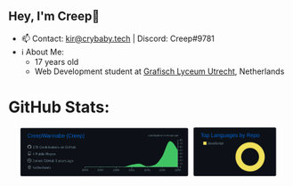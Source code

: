 ## Hey, I'm Creep👋
- 📫 Contact: kir@crybaby.tech | Discord: Creep#9781
-  ℹ About Me: 
   - 17 years old
   - Web Development student at [Grafisch Lyceum Utrecht](https://www.glu.nl/opleiding/mediadeveloper/), Netherlands
   <!--- Started [CryBaby Development](https://crybaby.tech/) November 2020-->

# GitHub Stats:

<p align="center">
  <a><img width="61%" src="https://raw.githubusercontent.com/creepwannabe/summary-cards/master/profile-summary-card-output/github_dark/0-profile-details.svg"></a>
  <a><img width="30%" src="https://raw.githubusercontent.com/creepwannabe/summary-cards/master/profile-summary-card-output/github_dark/1-repos-per-language.svg"></a>
</p>
